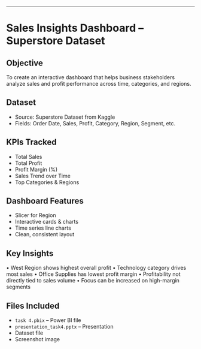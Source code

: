---

# Sales Insights Dashboard – Superstore Dataset

## Objective
To create an interactive dashboard that helps business stakeholders analyze sales and profit performance across time, categories, and regions.

## Dataset
- Source: Superstore Dataset from Kaggle
- Fields: Order Date, Sales, Profit, Category, Region, Segment, etc.

## KPIs Tracked
- Total Sales
- Total Profit
- Profit Margin (%)
- Sales Trend over Time
- Top Categories & Regions

## Dashboard Features
- Slicer for Region
- Interactive cards & charts
- Time series line charts
- Clean, consistent layout

## Key Insights
• West Region shows highest overall profit
• Technology category drives most sales
• Office Supplies has lowest profit margin
• Profitability not directly tied to sales volume
• Focus can be increased on high-margin segments

## Files Included
- `task 4.pbix` – Power BI file
- `presentation_task4.pptx` – Presentation
- Dataset file
- Screenshot image

